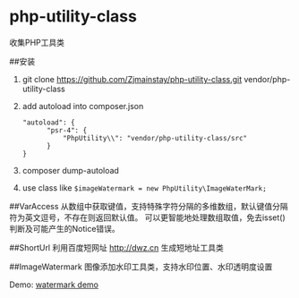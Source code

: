 # php-utility-class
收集PHP工具类

##安装

1. git clone https://github.com/Zjmainstay/php-utility-class.git vendor/php-utility-class

2. add autoload into composer.json

    ```
    "autoload": {
          "psr-4": {
              "PhpUtility\\": "vendor/php-utility-class/src"
          }
    }
    ```

3. composer dump-autoload
4. use class like `$imageWatermark = new PhpUtility\ImageWaterMark;`

##VarAccess
从数组中获取键值，支持特殊字符分隔的多维数组，默认键值分隔符为英文逗号，不存在则返回默认值。
可以更智能地处理数组取值，免去isset()判断及可能产生的Notice错误。

##ShortUrl
利用百度短网址 http://dwz.cn 生成短地址工具类

##ImageWatermark
图像添加水印工具类，支持水印位置、水印透明度设置

Demo: [watermark demo](http://demo.zjmainstay.cn/php/github/php-utility-class/demo/imageWatermark.html "watermark demo")


